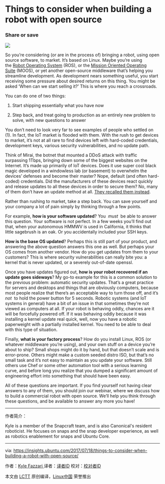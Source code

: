 Things to consider when building a robot with open source
==============================================


### Share or save

![](https://insights.ubuntu.com/wp-content/uploads/fbfc/flashing.png)

So you’re considering (or are in the process of) bringing a robot, using open source software, to market. It’s based on Linux. Maybe you’re using the [Robot Operating System][2] (ROS), or the [Mission Oriented Operating Suite][3] (MOOS), or yet another open-source middleware that’s helping you streamline development. As development nears something useful, you start receiving some pressure about desired returns on this thing. You might be asked ‘When can we start selling it?’ This is where you reach a crossroads.

You can do one of two things:

1.  Start shipping essentially what you have now

2.  Step back, and treat going to production as an entirely new problem to solve, with new questions to answer

You don’t need to look very far to see examples of people who settled on (1). In fact, the IoT market is flooded with them. With the rush to get devices to market, it’s not at all rare to find devices left with hard-coded credentials, development keys, various security vulnerabilities, and no update path.

Think of Mirai, the botnet that mounted a DDoS attack with traffic surpassing 1Tbps, bringing down some of the biggest websites on the Internet. It’s made up primarily of IoT devices. Does it use super cool black magic developed in a windowless lab (or basement) to overwhelm the devices’ defenses and become their master? Nope, default (and often hard-coded) credentials. Did the manufacturers of these devices react quickly and release updates to all these devices in order to secure them? No, many of them don’t have an update method at all. [They recalled them instead][4].

Rather than rushing to market, take a step back. You can save yourself and your company a lot of pain simply by thinking through a few points.

For example, **how is your software updated**? You  _must_  be able to answer this question. Your software is not perfect. In a few weeks you’ll find out that, when your autonomous HMMWV is used in California, it thinks that little sagebrush is an oak. Or you accidentally included your SSH keys.

**How is the base OS updated**? Perhaps this is still part of your product, and answering the above question answers this one as well. But perhaps your OS comes from another vendor. How do you get updates from them to your customers? This is where security vulnerabilities can really bite you: a kernel that is never updated, or a severely out-of-date openssl.

Once you have updates figured out, **how is your robot recovered if an update goes sideways**? My go-to example for this is a common solution to the previous problem: automatic security updates. That’s a great practice for servers and desktops and things that are obviously computers, because most people realize that there’s an acceptable way to turn those off, and it’s  _not_  to hold the power button for 5 seconds. Robotic systems (and IoT systems in general) have a bit of an issue in that sometimes they’re not viewed as computers at all. If your robot is behaving oddly, chances are it will be forcefully powered off. If it was behaving oddly because it was installing a kernel update real quick, well, now you have a robotic paperweight with a partially installed kernel. You need to be able to deal with this type of situation.

Finally, **what is your factory process**? How do you install Linux, ROS (or whatever middleware you’re using), and your own stuff on a device you’re about to ship? Small shops might do it by hand, but that doesn’t scale and is error-prone. Others might make a custom seeded distro ISO, but that’s no small task and it’s not easy to maintain as you update your software. Still others use Chef or some other automation tool with a serious learning curve, and before long you realize that you dumped a significant amount of engineering effort into something that should have been easy.

All of these questions are important. If you find yourself not having clear answers to any of them, you should join our webinar, where we discuss how to build a commercial robot with open source. We’ll help you think through these questions, and be available to answer any more you have!

--------------------------------------------------------------------------------

作者简介：

Kyle is a member of the Snapcraft team, and is also Canonical's resident roboticist. He focuses on snaps and the snap developer experience, as well as robotics enablement for snaps and Ubuntu Core.



-----------

via: https://insights.ubuntu.com/2017/07/18/things-to-consider-when-building-a-robot-with-open-source/

作者：[Kyle Fazzari ][a]
译者：[译者ID](https://github.com/译者ID)
校对：[校对者ID](https://github.com/校对者ID)

本文由 [LCTT](https://github.com/LCTT/TranslateProject) 原创编译，[Linux中国](https://linux.cn/) 荣誉推出

[a]:https://insights.ubuntu.com/author/kyrofa/
[1]:https://insights.ubuntu.com/author/kyrofa/
[2]:http://www.ros.org/
[3]:http://www.robots.ox.ac.uk/~mobile/MOOS/wiki/pmwiki.php/Main/HomePage
[4]:https://krebsonsecurity.com/2016/10/iot-device-maker-vows-product-recall-legal-action-against-western-accusers/
